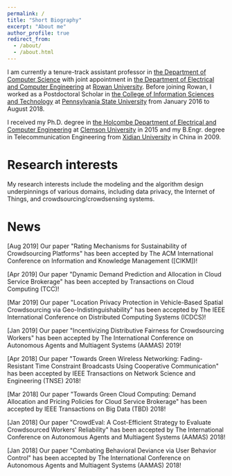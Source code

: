 ```yaml
---
permalink: /
title: "Short Biography"
excerpt: "About me"
author_profile: true
redirect_from: 
  - /about/
  - /about.html
---
```


I am currently a tenure-track assistant professor in [the Department of Computer Science](https://academics.rowan.edu/csm/departments/cs/index.html) with joint appointment in [the Department of Electrical and Computer Engineering](https://academics.rowan.edu/engineering/programs/electricalcomputer/index.html) at [Rowan University](https://www.rowan.edu/home/). Before joining Rowan, I worked as a Postdoctoral Scholar in [the College of Information Sciences and Technology](https://ist.psu.edu/) at [Pennsylvania State University](http://www.psu.edu/) from January 2016 to August 2018.

I received my Ph.D. degree in [the Holcombe Department of Electrical and Computer Engineering](http://www.clemson.edu/ces/departments/ece/) at [Clemson University](http://www.clemson.edu/) in 2015 and my B.Engr. degree in Telecommunication Engineering from [Xidian University](http://www.xidian.edu.cn/) in China in 2009.

Research interests
======
My research interests include the modeling and the algorithm design underpinnings of various domains, including data privacy, the Internet of Things, and crowdsourcing/crowdsensing systems.

News
======

[Aug 2019] Our paper "Rating Mechanisms for Sustainability of Crowdsourcing Platforms" has been accepted by The ACM International Conference on Information and Knowledge Management ([CIKM])!

[Apr 2019] Our paper "Dynamic Demand Prediction and Allocation in Cloud Service Brokerage" has been accepted by Transactions on Cloud Computing (TCC)!

[Mar 2019] Our paper "Location Privacy Protection in Vehicle-Based Spatial Crowdsourcing via Geo-Indistinguishability" has been accepted by The IEEE International Conference on Distributed Computing Systems (ICDCS)!

[Jan 2019] Our paper "Incentivizing Distributive Fairness for Crowdsourcing Workers" has been accepted by The International Conference on Autonomous Agents and Multiagent Systems (AAMAS) 2019!

[Apr 2018] Our paper "Towards Green Wireless Networking: Fading-Resistant Time Constraint Broadcasts Using Cooperative Communication" has been accepted by IEEE Transactions on Network Science and Engineering (TNSE) 2018!

[Mar 2018] Our paper "Towards Green Cloud Computing: Demand Allocation and Pricing Policies for Cloud Service Brokerage" has been accepted by IEEE Transactions on Big Data (TBD) 2018!

[Jan 2018] Our paper "CrowdEval: A Cost-Efficient Strategy to Evaluate Crowdsourced Workers' Reliability" has been accepted by The International Conference on Autonomous Agents and Multiagent Systems (AAMAS) 2018!

[Jan 2018] Our paper "Combating Behavioral Deviance via User Behavior Control" has been accepted by The International Conference on Autonomous Agents and Multiagent Systems (AAMAS) 2018!
